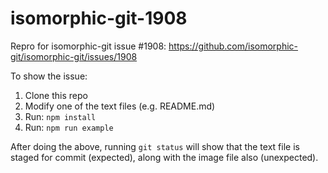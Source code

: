 # isomorphic-git-1908

Repro for isomorphic-git issue #1908:
https://github.com/isomorphic-git/isomorphic-git/issues/1908

To show the issue:

1. Clone this repo
2. Modify one of the text files (e.g. README.md)
3. Run: `npm install`
4. Run: `npm run example`

After doing the above, running `git status` will show that the text file is
staged for commit (expected), along with the image file also (unexpected).

